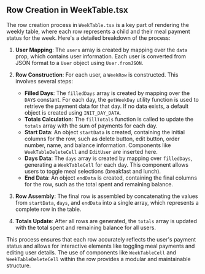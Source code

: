 ## Row Creation in WeekTable.tsx

The row creation process in `WeekTable.tsx` is a key part of rendering the weekly table, where each row represents a child and their meal payment status for the week. Here's a detailed breakdown of the process:

1. **User Mapping**: The `users` array is created by mapping over the `data` prop, which contains user information. Each user is converted from JSON format to a `User` object using `User.fromJSON`.

2. **Row Construction**: For each user, a `WeekRow` is constructed. This involves several steps:
   - **Filled Days**: The `filledDays` array is created by mapping over the `DAYS` constant. For each day, the `getWeekDay` utility function is used to retrieve the payment data for that day. If no data exists, a default object is created using `INIT_DAY_DATA`.
   - **Totals Calculation**: The `fillTotals` function is called to update the `totals` array with the sum of payments for each day.
   - **Start Data**: An object `startData` is created, containing the initial columns for the row, such as delete button, edit button, order number, name, and balance information. Components like `WeekTableDeleteCell` and `EditUser` are inserted here.
   - **Days Data**: The `days` array is created by mapping over `filledDays`, generating a `WeekTableCell` for each day. This component allows users to toggle meal selections (breakfast and lunch).
   - **End Data**: An object `endData` is created, containing the final columns for the row, such as the total spent and remaining balance.

3. **Row Assembly**: The final row is assembled by concatenating the values from `startData`, `days`, and `endData` into a single array, which represents a complete row in the table.

4. **Totals Update**: After all rows are generated, the `totals` array is updated with the total spent and remaining balance for all users.

This process ensures that each row accurately reflects the user's payment status and allows for interactive elements like toggling meal payments and editing user details. The use of components like `WeekTableCell` and `WeekTableDeleteCell` within the row provides a modular and maintainable structure.
